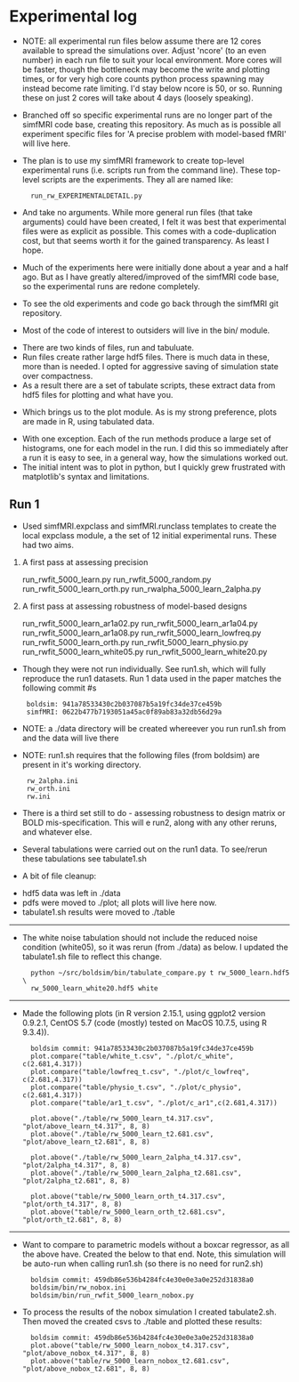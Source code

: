 # Experimental log

* NOTE: all experimental run files below assume there are 12 cores available to spread the simulations over.  Adjust 'ncore' (to an even number) in each run file to suit your local environment.  More cores will be faster, though the bottleneck may become the write and plotting times, or for very high core counts python process spawning may instead become rate limiting.  I'd stay below ncore is 50, or so.  Running these on just 2 cores will take about 4 days (loosely speaking).
 
* Branched off so specific experimental runs are no longer part of the simfMRI code base, creating this repository.  As much as is possible all experiment specific files for 'A precise problem with model-based fMRI' will live here.

* The plan is to use my simfMRI framework to create top-level experimental runs (i.e. scripts run from the command line).  These top-level scripts are the experiments.  They all are named like:
		
		run_rw_EXPERIMENTALDETAIL.py

* And take no arguments.  While more general run files (that take arguments) could have been created, I felt it was best that experimental files were as explicit as possible.  This comes with a code-duplication cost, but that seems worth it for the gained transparency.  As least I hope.

* Much of the experiments here were initially done about a year and a half ago.  But as I have greatly altered/improved of the simfMRI code base, so the experimental runs are redone completely.  

 - To see the old experiments and code go back through the simfMRI git repository.

* Most of the code of interest to outsiders will live in the bin/ module.
 - There are two kinds of files, run and tabuluate.  
 - Run files create rather large hdf5 files.  There is much data in these, more than is needed.  I opted for aggressive saving of simulation state over compactness.
 - As a result there are a set of tabulate scripts, these extract data from hdf5 files for plotting and what have you.

* Which brings us to the plot module.  As is my strong preference, plots are made in R, using tabulated data.  
 - With one exception.  Each of the run methods produce a large set of histograms, one for each model in the run.  I did this so immediately after a run it is easy to see, in a general way, how the simulations worked out.
 - The initial intent was to plot in python, but I quickly grew frustrated with matplotlib's syntax and limitations.

 
## Run 1

* Used simfMRI.expclass and simfMRI.runclass templates to create the local expclass module, a the set of 12 initial experimental runs.  These had two aims.
 1. A first pass at assessing precision
 
	 run_rwfit_5000_learn.py
	 run_rwfit_5000_random.py
	 run_rwfit_5000_learn_orth.py
	 run_rwalpha_5000_learn_2alpha.py
	 
 2. A first pass at assessing robustness of model-based designs
 
	 run_rwfit_5000_learn_ar1a02.py
	 run_rwfit_5000_learn_ar1a04.py
	 run_rwfit_5000_learn_ar1a08.py
	 run_rwfit_5000_learn_lowfreq.py
	 run_rwfit_5000_learn_orth.py
	 run_rwfit_5000_learn_physio.py
	 run_rwfit_5000_learn_white05.py
	 run_rwfit_5000_learn_white20.py

 - Though they were not run individually.  See run1.sh, which will fully reproduce the run1 datasets.  Run 1 data used in the paper matches the following commit #s

		boldsim: 941a78533430c2b037087b5a19fc34de37ce459b
		simfMRI: 0622b477b7193051a45ac0f89ab83a32db56d29a

 - NOTE: a ./data directory will be created whereever you run run1.sh from and the data will live there
 - NOTE: run1.sh requires that the following files (from boldsim) are present in it's working directory.

		rw_2alpha.ini
		rw_orth.ini
		rw.ini

* There is a third set still to do - assessing robustness to design matrix or BOLD mis-specification.  This will e run2, along with any other reruns, and whatever else.

* Several tabulations were carried out on the run1 data.  To see/rerun these tabulations see tabulate1.sh

* A bit of file cleanup:
 - hdf5 data was left in ./data
 - pdfs were moved to ./plot; all plots will live here now.
 - tabulate1.sh results were moved to ./table

----
 
* The white noise tabulation should not include the reduced noise condition (white05), so it was rerun (from ./data) as below.  I updated the tabulate1.sh file to reflect this change.
		
		python ~/src/boldsim/bin/tabulate_compare.py t rw_5000_learn.hdf5 \
		rw_5000_learn_white20.hdf5 white

----

* Made the following plots (in R version 2.15.1, using ggplot2 version 0.9.2.1, CentOS 5.7 (code (mostly) tested on MacOS 10.7.5, using R 9.3.4)).

		boldsim commit: 941a78533430c2b037087b5a19fc34de37ce459b
		plot.compare("table/white_t.csv", "./plot/c_white", c(2.681,4.317))
		plot.compare("table/lowfreq_t.csv", "./plot/c_lowfreq", c(2.681,4.317))
		plot.compare("table/physio_t.csv", "./plot/c_physio", c(2.681,4.317))
		plot.compare("table/ar1_t.csv", "./plot/c_ar1",c(2.681,4.317))
		
		plot.above("./table/rw_5000_learn_t4.317.csv", "plot/above_learn_t4.317", 8, 8)
		plot.above("./table/rw_5000_learn_t2.681.csv", "plot/above_learn_t2.681", 8, 8)
		
		plot.above("./table/rw_5000_learn_2alpha_t4.317.csv", "plot/2alpha_t4.317", 8, 8)
		plot.above("./table/rw_5000_learn_2alpha_t2.681.csv", "plot/2alpha_t2.681", 8, 8)
		
		plot.above("table/rw_5000_learn_orth_t4.317.csv", "plot/orth_t4.317", 8, 8)
		plot.above("table/rw_5000_learn_orth_t2.681.csv", "plot/orth_t2.681", 8, 8)
		
----

* Want to compare to parametric models without a boxcar regressor, as all the above have. Created the below to that end.  Note, this simulation will be auto-run when calling run1.sh (so there is no need for run2.sh)

		boldsim commit: 459db86e536b4284fc4e30e0e3a0e252d31838a0
		boldsim/bin/rw_nobox.ini
		boldsim/bin/run_rwfit_5000_learn_nobox.py
		
* To process the results of the nobox simulation I created tabulate2.sh. Then moved the created csvs to ./table and plotted these results:

		boldsim commit: 459db86e536b4284fc4e30e0e3a0e252d31838a0
		plot.above("table/rw_5000_learn_nobox_t4.317.csv", "plot/above_nobox_t4.317", 8, 8)
		plot.above("table/rw_5000_learn_nobox_t2.681.csv", "plot/above_nobox_t2.681", 8, 8)

